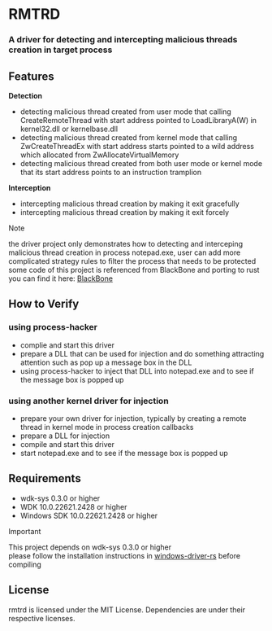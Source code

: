 # RMTRD

### A driver for detecting and intercepting malicious threads creation in target process

## Features

**Detection**
 - detecting malicious thread created from user mode that calling CreateRemoteThread with start address pointed to LoadLibraryA(W) in kernel32.dll or kernelbase.dll
 - detecting malicious thread created from kernel mode that calling ZwCreateThreadEx with start address starts pointed to a wild address which allocated from ZwAllocateVirtualMemory
 - detecting malicious thread created from both user mode or kernel mode that its start address points to an instruction tramplion

**Interception**
 - intercepting malicious thread creation by making it exit gracefully
 - intercepting malicious thread creation by making it exit forcely

> [!NOTE]
> the driver project only demonstrates how to detecting and interceping malicious thread creation in process notepad.exe, user can add more complicated strategy rules to filter the process that needs to be protected  
> some code of this project is referenced from BlackBone and porting to rust  
you can find it here: [BlackBone](https://github.com/DarthTon/Blackbone) 

## How to Verify
### using process-hacker
- complie and start this driver
- prepare a DLL that can be used for injection and do something attracting attention such as pop up a message box in the DLL
- using process-hacker to inject that DLL into notepad.exe and to see if the message box is popped up

### using another kernel driver for injection
- prepare your own driver for injection, typically by creating a remote thread in kernel mode in process creation callbacks
- prepare a DLL for injection
- compile and start this driver
- start notepad.exe and to see if the message box is popped up

## Requirements

- wdk-sys 0.3.0 or higher
- WDK 10.0.22621.2428 or higher
- Windows SDK 10.0.22621.2428 or higher

> [!IMPORTANT]
> This project depends on wdk-sys 0.3.0 or higher  
> please follow the installation instructions in [windows-driver-rs](https://github.com/microsoft/windows-drivers-rs) before compiling

## License
rmtrd is licensed under the MIT License. Dependencies are under their respective licenses.